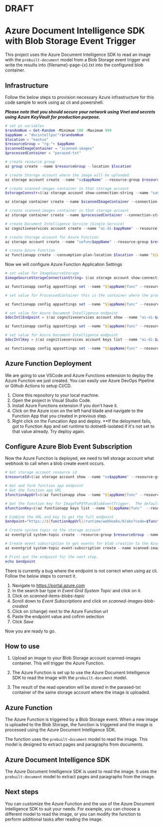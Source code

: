 # DRAFT
# Azure Document Intelligence SDK with Blob Storage Event Trigger

This project uses the Azure Document Intelligence SDK to read an image with the `prebuilt-document` model from a Blob Storage event trigger and write the results into {filename}-page-{x}.txt into the configured blob container.

## Infrastructure
Follow the below steps to provision necessary Azure infrastructure for this code sample to work using az cli and powershell.

___Please note that you should secure your network using Vnet and secrets using Azure KeyVault for production purpose.___

```powershell
# set ps variables
$randomNum = Get-Random -Minimum 100 -Maximum 999
$appName = "docintellpoc"+$randomNum
$location = "eastus"
$resourceGroup = "rg-"+ $appName
$scannedImageContainer = "scanned-images"
$processedContainer = "parased-txt"

# create resource group
az group create --name $resourceGroup --location $location

# create Storage account where the image will be uploaded
az storage account create --name "sa$appName" --resource-group $resourceGroup --location $location --sku Standard_LRS --allow-blob-public-access false

# create scanned-images container in that storage account
$storageConnstr=$(az storage account show-connection-string --name "sa$appName" --resource-group $resourceGroup --output tsv --query connectionString)

az storage container create --name $scannedImageContainer --connection-string $storageConnstr

# create scanned-images container in that storage account
az storage container create --name $processedContainer --connection-string $storageConnstr

# create Document Intelligence Service (Single-Service)
az cognitiveservices account create --name "ai-di-$appName" --resource-group $resourceGroup --kind FormRecognizer --sku S0 --location $location --assign-identity --custom-domain "ai-di-$appName"  --yes

# create Storage account for Azure Function
az storage account create --name "safunc$appName" --resource-group $resourceGroup --location $location --sku Standard_LRS --allow-blob-public-access false 

# create Azure Function
az functionapp create --consumption-plan-location $location --name "${appName}func" --os-type Windows --resource-group $resourceGroup --functions-version 4 --runtime dotnet-isolated --runtime-version 8 --storage-account "safunc$appName" 

```

Now we will configure Azure Function Application Settings

```powershell
# set value for ImageSourceStorage
$imageSourceStorageConnectionString= $(az storage account show-connection-string --name "sa$appName" --resource-group $resourceGroup --output tsv --query connectionString)

az functionapp config appsettings set --name "${appName}func" --resource-group $resourceGroup --settings "ImageSourceStorage=$imageSourceStorageConnectionString"

# set value for ProcessedContainer this is the container where the processed file is storaged as filename-{txt}-{pageNumber}.txt

az functionapp config appsettings set --name "${appName}func" --resource-group $resourceGroup --settings "ProcessedContainer=$processedContainer"

# set value for Azure Document Intelligence endpoint
$docIntlEndpoint = $(az cognitiveservices account show --name "ai-di-$appName" --resource-group $resourceGroup --output tsv --query properties.endpoint)

az functionapp config appsettings set --name "${appName}func" --resource-group $resourceGroup --settings "AzureDocumentIntelligenceEndpoint=$docIntlEndpoint"

# set value for Azure Document Intelligence endpoint
$docIntlKey = $(az cognitiveservices account keys list --name "ai-di-$appName" --resource-group $resourceGroup --output tsv --query key1)

az functionapp config appsettings set --name "${appName}func" --resource-group $resourceGroup --settings "AzureDocumentIntelligenceKey=$docIntlKey"

```

## Azure Function Deployment 
We are going to use VSCode and Azure Functions extension to deploy the Azure Function we just created.  You can easily use Azure DevOps Pipeline or Github Actions to setup CI/CD.

1. Clone this repository to your local machine.
2. Open the project in Visual Studio Code.
3. Install Azure Functions extension if you don't have it.
4. Click on the Azure icon on the left hand blade and navigate to the Function App that you created in previous step.
5. Right click on the Funcation App and deploy. 
**If the deloyment fails, got to Function App and set runtime to dotnet8-isolated if it's not set to that value already.  Try deploy again.

## Configure Azure Blob Event Subscription
Now the Azure Function is deployed, we need to tell storage account what webhook to call when a blob create event occurs.

```powershell
# Get storage account resource id
$resourceId=$(az storage account show --name "sa$appName" --resource-group $resourceGroup --query id -o tsv)

# Get and form function app endpoint
# Get the function app URL
$functionAppUrl=$(az functionapp show --name "${appName}func" --resource-group $resourceGroup --query defaultHostName -o tsv)

# Get the function key for ImageToPdfFuncBlobEventTrigger.  The default key name is default.
$functionKey=$(az functionapp keys list --name "${appName}func"  --resource-group $resourceGroup -o tsv --query systemKeys)

# Combine the URL and key to get the full endpoint
$endpoint="https://${functionAppUrl}/runtime/webhooks/blobs?code=$functionKey&functionName=Host.Functions.ImageToPdfFuncBlobEventTrigger"

# Create system topic on the storage account
az eventgrid system-topic create --resource-group $resourceGroup --name scanned-items-blobs-topic --location $location --topic-type Microsoft.Storage.StorageAccounts --source $resourceId

# Create event subscription to get events for blob creation to the Azure Functions
az eventgrid system-topic event-subscription create --name scanned-images-blob-created --system-topic-name scanned-items-blobs-topic --endpoint-type "WebHook" --resource-group $resourceGroup --subject-begins-with "/blobServices/default/containers/scanned-images/" --included-event-types "Microsoft.Storage.BlobCreated" --enable-advanced-filtering-on-arrays true --endpoint $endpoint

# Print out the endpoint for the next step.
echo $endpoint

```

There is currently a bug where the endpoint is not correct when using az cli.  Follow the below steps to correct it.
1. Navigate to https://portal.azure.com
2. In the search bar type in _Event Grid System Topic_ and click on it.
3. Click on _scanned-items-blobs-topic_
4. Scroll down to _Event Subscriptions_ and click on _scanned-images-blob-created_
5. Click on (change) next to the Azure Function url
6. Paste the endpoint value and cofirm selection
7. Click _Save_

Now you are ready to go.

## How to use

1. Upload an image to your Blob Storage account scanned-images container. This will trigger the Azure Function.

2. The Azure Function is set up to use the Azure Document Intelligence SDK to read the image with the `prebuilt-document` model.

3. The result of the read operation will be stored in the parased-txt container of the same storage account where the image is uploaded.

## Azure Function

The Azure Function is triggered by a Blob Storage event. When a new image is uploaded to the Blob Storage, the function is triggered and the image is processed using the Azure Document Intelligence SDK.

The function uses the `prebuilt-document` model to read the image. This model is designed to extract pages and paragraphs from documents.

## Azure Document Intelligence SDK

The Azure Document Intelligence SDK is used to read the image. It uses the `prebuilt-document` model to extract pages and paragraphs from the image.

## Next steps

You can customize the Azure Function and the use of the Azure Document Intelligence SDK to suit your needs. For example, you can choose a different model to read the image, or you can modify the function to perform additional tasks after reading the image.